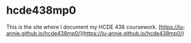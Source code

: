 # hcde438mp0

This is the site where I document my HCDE 438 coursework.
[https://lu-annie.github.io/hcde438mp0/](https://lu-annie.github.io/hcde438mp0/)
